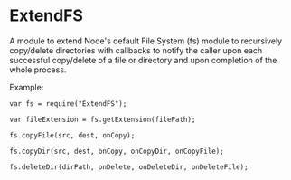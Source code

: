 ExtendFS
========
A module to extend Node's default File System (fs) module to recursively copy/delete directories with callbacks to notify the caller upon each successful copy/delete of a file or directory and upon completion of the whole process.


Example:

```
var fs = require("ExtendFS");

var fileExtension = fs.getExtension(filePath);

fs.copyFile(src, dest, onCopy);

fs.copyDir(src, dest, onCopy, onCopyDir, onCopyFile);

fs.deleteDir(dirPath, onDelete, onDeleteDir, onDeleteFile);
```